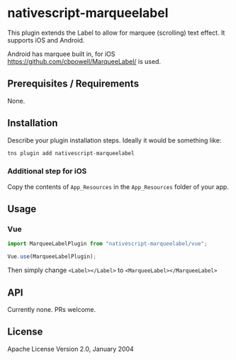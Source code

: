 # nativescript-marqueelabel

This plugin extends the Label to allow for marquee (scrolling) text effect. It supports iOS and Android.

Android has marquee built in, for iOS https://github.com/cbpowell/MarqueeLabel/ is used.

## Prerequisites / Requirements

None.

## Installation

Describe your plugin installation steps. Ideally it would be something like:

```javascript
tns plugin add nativescript-marqueelabel
```

### Additional step for iOS

Copy the contents of `App_Resources` in the `App_Resources` folder of your app.

## Usage

### Vue

```javascript
import MarqueeLabelPlugin from "nativescript-marqueelabel/vue";

Vue.use(MarqueeLabelPlugin);
```

Then simply change `<Label></Label>` to `<MarqueeLabel></MarqueeLabel>`

## API

Currently none. PRs welcome.

## License

Apache License Version 2.0, January 2004
